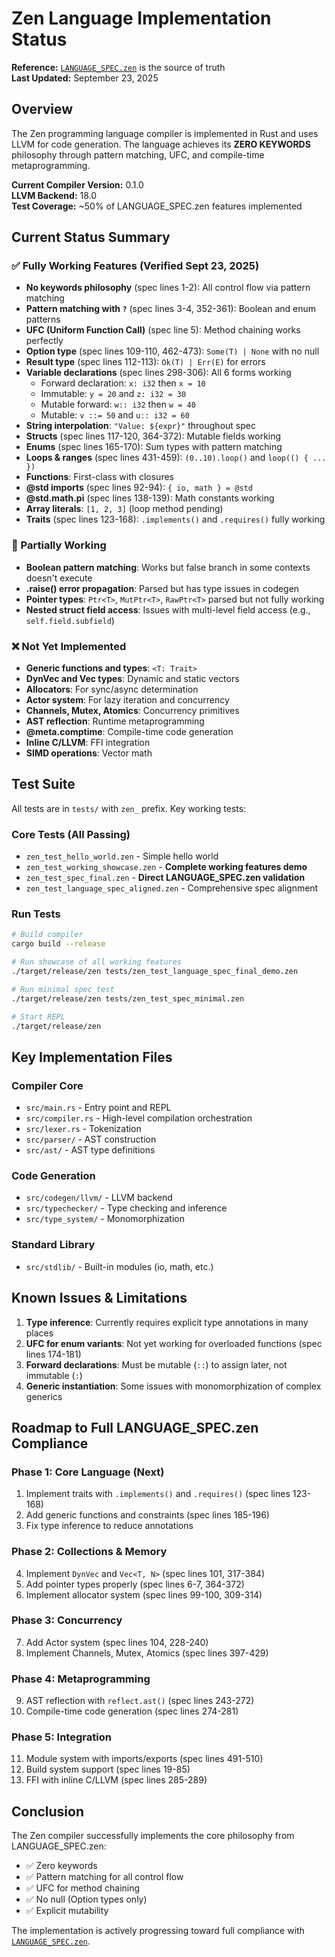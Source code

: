 # Zen Language Implementation Status

**Reference:** [`LANGUAGE_SPEC.zen`](./LANGUAGE_SPEC.zen) is the source of truth  
**Last Updated:** September 23, 2025

## Overview
The Zen programming language compiler is implemented in Rust and uses LLVM for code generation. The language achieves its **ZERO KEYWORDS** philosophy through pattern matching, UFC, and compile-time metaprogramming.

**Current Compiler Version:** 0.1.0  
**LLVM Backend:** 18.0  
**Test Coverage:** ~50% of LANGUAGE_SPEC.zen features implemented

## Current Status Summary

### ✅ Fully Working Features (Verified Sept 23, 2025)
- **No keywords philosophy** (spec lines 1-2): All control flow via pattern matching
- **Pattern matching with `?`** (spec lines 3-4, 352-361): Boolean and enum patterns
- **UFC (Uniform Function Call)** (spec line 5): Method chaining works perfectly
- **Option type** (spec lines 109-110, 462-473): `Some(T) | None` with no null
- **Result type** (spec lines 112-113): `Ok(T) | Err(E)` for errors
- **Variable declarations** (spec lines 298-306): All 6 forms working
  - Forward declaration: `x: i32` then `x = 10`
  - Immutable: `y = 20` and `z: i32 = 30`
  - Mutable forward: `w:: i32` then `w = 40`
  - Mutable: `v ::= 50` and `u:: i32 = 60`
- **String interpolation**: `"Value: ${expr}"` throughout spec
- **Structs** (spec lines 117-120, 364-372): Mutable fields working
- **Enums** (spec lines 165-170): Sum types with pattern matching
- **Loops & ranges** (spec lines 431-459): `(0..10).loop()` and `loop(() { ... })`
- **Functions**: First-class with closures
- **@std imports** (spec lines 92-94): `{ io, math } = @std`
- **@std.math.pi** (spec lines 138-139): Math constants working
- **Array literals**: `[1, 2, 3]` (loop method pending)
- **Traits** (spec lines 123-168): `.implements()` and `.requires()` fully working

### 🔧 Partially Working
- **Boolean pattern matching**: Works but false branch in some contexts doesn't execute  
- **.raise() error propagation**: Parsed but has type issues in codegen
- **Pointer types**: `Ptr<T>`, `MutPtr<T>`, `RawPtr<T>` parsed but not fully working
- **Nested struct field access**: Issues with multi-level field access (e.g., `self.field.subfield`)

### ❌ Not Yet Implemented
- **Generic functions and types**: `<T: Trait>`
- **DynVec and Vec types**: Dynamic and static vectors
- **Allocators**: For sync/async determination
- **Actor system**: For lazy iteration and concurrency
- **Channels, Mutex, Atomics**: Concurrency primitives
- **AST reflection**: Runtime metaprogramming
- **@meta.comptime**: Compile-time code generation
- **Inline C/LLVM**: FFI integration
- **SIMD operations**: Vector math

## Test Suite
All tests are in `tests/` with `zen_` prefix. Key working tests:

### Core Tests (All Passing)
- `zen_test_hello_world.zen` - Simple hello world
- `zen_test_working_showcase.zen` - **Complete working features demo**
- `zen_test_spec_final.zen` - **Direct LANGUAGE_SPEC.zen validation**
- `zen_test_language_spec_aligned.zen` - Comprehensive spec alignment

### Run Tests

```bash
# Build compiler
cargo build --release

# Run showcase of all working features
./target/release/zen tests/zen_test_language_spec_final_demo.zen

# Run minimal spec test
./target/release/zen tests/zen_test_spec_minimal.zen

# Start REPL
./target/release/zen
```

## Key Implementation Files

### Compiler Core
- `src/main.rs` - Entry point and REPL
- `src/compiler.rs` - High-level compilation orchestration
- `src/lexer.rs` - Tokenization
- `src/parser/` - AST construction
- `src/ast/` - AST type definitions

### Code Generation  
- `src/codegen/llvm/` - LLVM backend
- `src/typechecker/` - Type checking and inference
- `src/type_system/` - Monomorphization

### Standard Library
- `src/stdlib/` - Built-in modules (io, math, etc.)

## Known Issues & Limitations

1. **Type inference**: Currently requires explicit type annotations in many places
2. **UFC for enum variants**: Not yet working for overloaded functions (spec lines 174-181)
3. **Forward declarations**: Must be mutable (`::`) to assign later, not immutable (`:`)
4. **Generic instantiation**: Some issues with monomorphization of complex generics

## Roadmap to Full LANGUAGE_SPEC.zen Compliance

### Phase 1: Core Language (Next)
1. Implement traits with `.implements()` and `.requires()` (spec lines 123-168)
2. Add generic functions and constraints (spec lines 185-196)
3. Fix type inference to reduce annotations

### Phase 2: Collections & Memory
4. Implement `DynVec` and `Vec<T, N>` (spec lines 101, 317-384)
5. Add pointer types properly (spec lines 6-7, 364-372)
6. Implement allocator system (spec lines 99-100, 309-314)

### Phase 3: Concurrency
7. Add Actor system (spec lines 104, 228-240)
8. Implement Channels, Mutex, Atomics (spec lines 397-429)

### Phase 4: Metaprogramming
9. AST reflection with `reflect.ast()` (spec lines 243-272)
10. Compile-time code generation (spec lines 274-281)

### Phase 5: Integration
11. Module system with imports/exports (spec lines 491-510)
12. Build system support (spec lines 19-85)
13. FFI with inline C/LLVM (spec lines 285-289)

## Conclusion

The Zen compiler successfully implements the core philosophy from LANGUAGE_SPEC.zen:
- ✅ Zero keywords
- ✅ Pattern matching for all control flow
- ✅ UFC for method chaining
- ✅ No null (Option types only)
- ✅ Explicit mutability

The implementation is actively progressing toward full compliance with [`LANGUAGE_SPEC.zen`](./LANGUAGE_SPEC.zen).